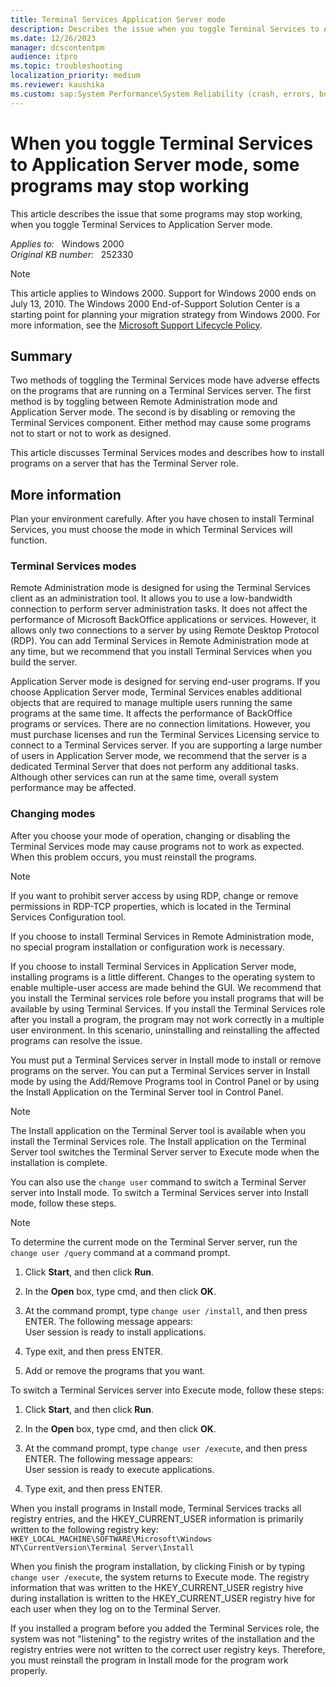 ```yaml
---
title: Terminal Services Application Server mode
description: Describes the issue when you toggle Terminal Services to Application Server mode, some programs may stop working.
ms.date: 12/26/2023
manager: dcscontentpm
audience: itpro
ms.topic: troubleshooting
localization_priority: medium
ms.reviewer: kaushika
ms.custom: sap:System Performance\System Reliability (crash, errors, bug check or Blue Screen, unexpected reboot), csstroubleshoot
---
```

# When you toggle Terminal Services to Application Server mode, some programs may stop working

This article describes the issue that some programs may stop working, when you toggle Terminal Services to Application Server mode.

_Applies to:_ &nbsp; Windows 2000  
_Original KB number:_ &nbsp; 252330

> [!note]
> This article applies to Windows 2000. Support for Windows 2000 ends on July 13, 2010. The Windows 2000 End-of-Support Solution Center is a starting point for planning your migration strategy from Windows 2000. For more information, see the [Microsoft Support Lifecycle Policy](/lifecycle/).

## Summary

Two methods of toggling the Terminal Services mode have adverse effects on the programs that are running on a Terminal Services server. The first method is by toggling between Remote Administration mode and Application Server mode. The second is by disabling or removing the Terminal Services component. Either method may cause some programs not to start or not to work as designed.

This article discusses Terminal Services modes and describes how to install programs on a server that has the Terminal Server role.

## More information

Plan your environment carefully. After you have chosen to install Terminal Services, you must choose the mode in which Terminal Services will function.

### Terminal Services modes

Remote Administration mode is designed for using the Terminal Services client as an administration tool. It allows you to use a low-bandwidth connection to perform server administration tasks. It does not affect the performance of Microsoft BackOffice applications or services. However, it allows only two connections to a server by using Remote Desktop Protocol (RDP). You can add Terminal Services in Remote Administration mode at any time, but we recommend that you install Terminal Services when you build the server.

Application Server mode is designed for serving end-user programs. If you choose Application Server mode, Terminal Services enables additional objects that are required to manage multiple users running the same programs at the same time. It affects the performance of BackOffice programs or services. There are no connection limitations. However, you must purchase licenses and run the Terminal Services Licensing service to connect to a Terminal Services server. If you are supporting a large number of users in Application Server mode, we recommend that the server is a dedicated Terminal Server that does not perform any additional tasks. Although other services can run at the same time, overall system performance may be affected.

### Changing modes

After you choose your mode of operation, changing or disabling the Terminal Services mode may cause programs not to work as expected. When this problem occurs, you must reinstall the programs.

> [!NOTE]
> If you want to prohibit server access by using RDP, change or remove permissions in RDP-TCP properties, which is located in the Terminal Services Configuration tool.

If you choose to install Terminal Services in Remote Administration mode, no special program installation or configuration work is necessary.

If you choose to install Terminal Services in Application Server mode, installing programs is a little different. Changes to the operating system to enable multiple-user access are made behind the GUI. We recommend that you install the Terminal services role before you install programs that will be available by using Terminal Services. If you install the Terminal Services role after you install a program, the program may not work correctly in a multiple user environment. In this scenario, uninstalling and reinstalling the affected programs can resolve the issue.

You must put a Terminal Services server in Install mode to install or remove programs on the server. You can put a Terminal Services server in Install mode by using the Add/Remove Programs tool in Control Panel or by using the Install Application on the Terminal Server tool in Control Panel.

> [!NOTE]
> The Install application on the Terminal Server tool is available when you install the Terminal Services role. The Install application on the Terminal Server tool switches the Terminal Server server to Execute mode when the installation is complete.

You can also use the `change user` command to switch a Terminal Server server into Install mode. To switch a Terminal Services server into Install mode, follow these steps.

 > [!NOTE]
 > To determine the current mode on the Terminal Server server, run the `change user /query` command at a command prompt.  

1. Click **Start**, and then click **Run**.

2. In the **Open** box, type cmd, and then click **OK**.

3. At the command prompt, type `change user /install`, and then press ENTER. The following message appears:  
User session is ready to install applications.

4. Type exit, and then press ENTER.
5. Add or remove the programs that you want.  

To switch a Terminal Services server into Execute mode, follow these steps:  

1. Click **Start**, and then click **Run**.

2. In the **Open** box, type cmd, and then click **OK**.

3. At the command prompt, type `change user /execute`, and then press ENTER. The following message appears:  
User session is ready to execute applications.

4. Type exit, and then press ENTER.

When you install programs in Install mode, Terminal Services tracks all registry entries, and the HKEY_CURRENT_USER information is primarily written to the following registry key:  
 `HKEY_LOCAL_MACHINE\SOFTWARE\Microsoft\Windows NT\CurrentVersion\Terminal Server\Install`  

When you finish the program installation, by clicking Finish or by typing `change user /execute`, the system returns to Execute mode. The registry information that was written to the HKEY_CURRENT_USER registry hive during installation is written to the HKEY_CURRENT_USER registry hive for each user when they log on to the Terminal Server.

If you installed a program before you added the Terminal Services role, the system was not "listening" to the registry writes of the installation and the registry entries were not written to the correct user registry keys. Therefore, you must reinstall the program in Install mode for the program work properly.
